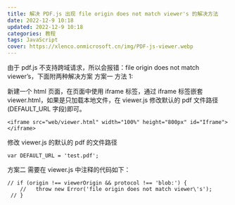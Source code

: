 ```yaml
---
title: 解决 PDF.js 出现 file origin does not match viewer's 的解决方法
date: 2022-12-9 10:18
updated: 2022-12-9 10:18
categories: 教程
tags: JavaScript
cover: https://xlenco.onmicrosoft.cn/img/PDF-js-viewer.webp
---
```


由于 pdf.js 不支持跨域请求，所以会报错：file origin does not match viewer’s，下面附两种解决方案
方案一
方法 1:

新建一个 html 页面，在页面中使用 iframe 标签，通过 iframe 标签嵌套 viewer.html，如果是只加载本地文件，在 viewer.js 修改默认的 pdf 文件路径(DEFAULT_URL 字段)即可。

```
<iframe src="web/viewer.html" width="100%" height="800px" id="Iframe"></iframe>
```

修改 viewer.js 的默认的 pdf 的文件路径

```
var DEFAULT_URL = 'test.pdf';
```

方案二
需要在 viewer.js 中注释的代码如下：

```
// if (origin !== viewerOrigin && protocol !== 'blob:') {
    //   throw new Error('file origin does not match viewer\'s');
 // }
```

